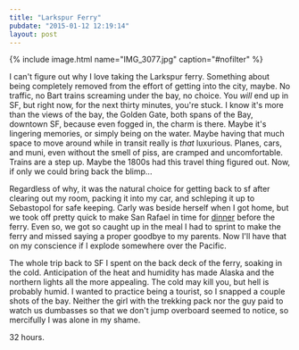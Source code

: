 ```yaml
---
title: "Larkspur Ferry"
pubdate: "2015-01-12 12:19:14"
layout: post
---
```

{% include image.html name="IMG_3077.jpg" caption="#nofilter" %}

I can't figure out why I love taking the Larkspur ferry. Something about being completely removed from the effort of getting into the city, maybe. No traffic, no Bart trains screaming under the bay, no choice. You *will* end up in SF, but right now, for the next thirty minutes, you're stuck. I know it's more than the views of the bay, the Golden Gate, both spans of the Bay, downtown SF, because even fogged in, the charm is there. Maybe it's lingering memories, or simply being on the water. Maybe having that much space to move around while in transit really is *that* luxurious. Planes, cars, and muni, even without the smell of piss, are cramped and uncomfortable. Trains are a step up. Maybe the 1800s had this travel thing figured out. Now, if only we could bring back the blimp...


Regardless of why, it was the natural choice for getting back to sf after clearing out my room, packing it into my car, and schleping it up to Sebastopol for safe keeping. Carly was beside herself when I got home, but we took off pretty quick to make San Rafael in time for [dinner](http://www.solfoodrestaurant.com/) before the ferry. Even so, we got so caught up in the meal I had to sprint to make the ferry and missed saying a proper goodbye to my parents. Now I'll have that on my conscience if I explode somewhere over the Pacific.


The whole trip back to SF I spent on the back deck of the ferry, soaking in the cold. Anticipation of the heat and humidity has made Alaska and the northern lights all the more appealing. The cold may kill you, but hell is probably humid. I wanted to practice being a tourist, so I snapped a couple shots of the bay. Neither the girl with the trekking pack nor the guy paid to watch us dumbasses so that we don't jump overboard seemed to notice, so mercifully I was alone in my shame.


32 hours.